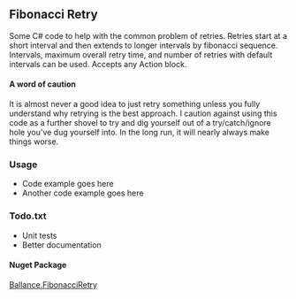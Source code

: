 ## Fibonacci Retry
Some C# code to help with the common problem of retries.  Retries start at a short interval and then extends to longer intervals by fibonacci sequence.  Intervals, maximum overall retry time, and number of retries with default intervals can be used.  Accepts any Action block.

#### A word of caution
It is almost never a good idea to just retry something unless you fully understand why retrying is the best approach.  I caution against using this code as a further shovel to try and dig yourself out of a try/catch/ignore hole you've dug yourself into.  In the long run, it will nearly always make things worse.

### Usage
 - Code example goes here
 - Another code example goes here

### Todo.txt
 - Unit tests
 - Better documentation

#### Nuget Package

[Ballance.FibonacciRetry](https://github.com/ballance/FibonacciRetry)